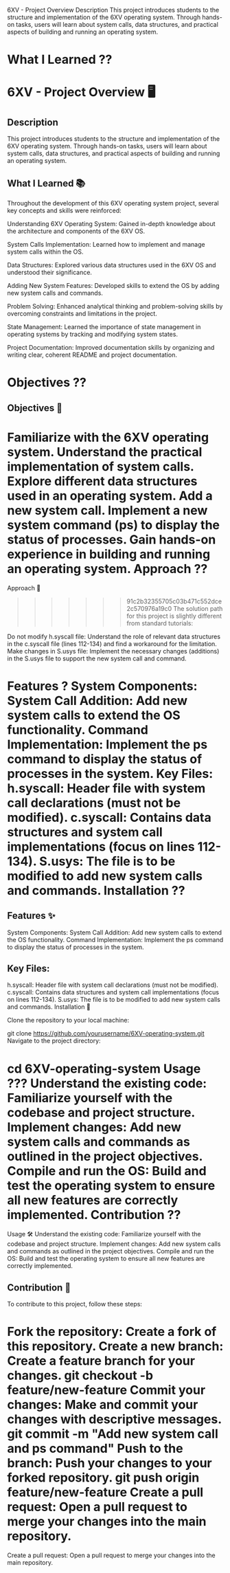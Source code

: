 
6XV - Project Overview 
Description
This project introduces students to the structure and implementation of the 6XV operating system. Through hands-on tasks, users will learn about system calls, data structures, and practical aspects of building and running an operating system.

What I Learned ??
=======
# 6XV - Project Overview 🖥️
## Description
This project introduces students to the structure and implementation of the 6XV operating system. Through hands-on tasks, users will learn about system calls, data structures, and practical aspects of building and running an operating system.

## What I Learned 📚

Throughout the development of this 6XV operating system project, several key concepts and skills were reinforced:

Understanding 6XV Operating System: Gained in-depth knowledge about the architecture and components of the 6XV OS.

System Calls Implementation: Learned how to implement and manage system calls within the OS.

Data Structures: Explored various data structures used in the 6XV OS and understood their significance.

Adding New System Features: Developed skills to extend the OS by adding new system calls and commands.

Problem Solving: Enhanced analytical thinking and problem-solving skills by overcoming constraints and limitations in the project.

State Management: Learned the importance of state management in operating systems by tracking and modifying system states.

Project Documentation: Improved documentation skills by organizing and writing clear, coherent README and project documentation.

Objectives ??
=======
## Objectives 🎯
Familiarize with the 6XV operating system.
Understand the practical implementation of system calls.
Explore different data structures used in an operating system.
Add a new system call.
Implement a new system command (ps) to display the status of processes.
Gain hands-on experience in building and running an operating system.
Approach ??
=======
Approach 🚀
>>>>>>> 91c2b32355705c03b471c552dce2c570976a19c0
The solution path for this project is slightly different from standard tutorials:

Do not modify h.syscall file: Understand the role of relevant data structures in the c.syscall file (lines 112-134) and find a workaround for the limitation.
Make changes in S.usys file: Implement the necessary changes (additions) in the S.usys file to support the new system call and command.

Features ?
System Components:
System Call Addition: Add new system calls to extend the OS functionality.
Command Implementation: Implement the ps command to display the status of processes in the system.
Key Files:
h.syscall: Header file with system call declarations (must not be modified).
c.syscall: Contains data structures and system call implementations (focus on lines 112-134).
S.usys: The file is to be modified to add new system calls and commands.
Installation ??
=======
## Features ✨
System Components:
System Call Addition: Add new system calls to extend the OS functionality.
Command Implementation: Implement the ps command to display the status of processes in the system.
## Key Files:
h.syscall: Header file with system call declarations (must not be modified).
c.syscall: Contains data structures and system call implementations (focus on lines 112-134).
S.usys: The file is to be modified to add new system calls and commands.
Installation 💾

Clone the repository to your local machine:

git clone https://github.com/yourusername/6XV-operating-system.git
Navigate to the project directory:

cd 6XV-operating-system
Usage ???
Understand the existing code: Familiarize yourself with the codebase and project structure.
Implement changes: Add new system calls and commands as outlined in the project objectives.
Compile and run the OS: Build and test the operating system to ensure all new features are correctly implemented.
Contribution ??
=======
Usage 🛠️
Understand the existing code: Familiarize yourself with the codebase and project structure.
Implement changes: Add new system calls and commands as outlined in the project objectives.
Compile and run the OS: Build and test the operating system to ensure all new features are correctly implemented.
## Contribution 🤝
To contribute to this project, follow these steps:

Fork the repository: Create a fork of this repository.
Create a new branch: Create a feature branch for your changes.
git checkout -b feature/new-feature
Commit your changes: Make and commit your changes with descriptive messages.
git commit -m "Add new system call and ps command"
Push to the branch: Push your changes to your forked repository.
git push origin feature/new-feature
Create a pull request: Open a pull request to merge your changes into the main repository.
=======
Create a pull request: Open a pull request to merge your changes into the main repository.

